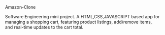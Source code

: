 Amazon-Clone

Software Engineering mini project.
A  HTML,CSS,JAVASCRIPT based  app for managing a shopping cart, featuring product listings, add/remove items, and real-time updates to the cart total.
